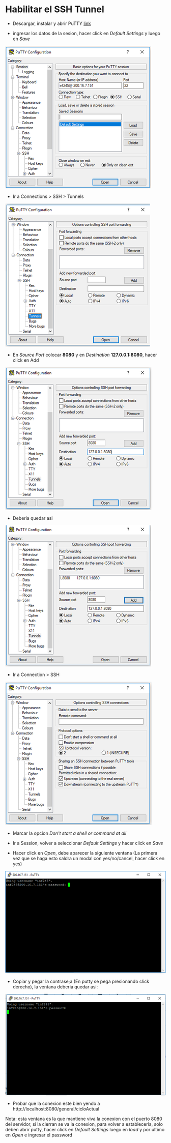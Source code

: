 # Habilitar el SSH Tunnel 

- Descargar, instalar y abrir PuTTY [link](https://the.earth.li/~sgtatham/putty/latest/w64/putty-64bit-0.70-installer.msi)

- ingresar los datos de la sesion, hacer click en *Default Settings* y luego en *Save*

![](https://raw.githubusercontent.com/eduardo0099/interfaz-gestion-docente/develop/ssh_tunnel/resources/1.PNG)

- Ir a Connections > SSH > Tunnels

![](https://raw.githubusercontent.com/eduardo0099/interfaz-gestion-docente/develop/ssh_tunnel/resources/2.PNG)

- En *Source Port* colocar **8080** y en *Destination* **127.0.0.1:8080**, hacer click en Add

![](https://raw.githubusercontent.com/eduardo0099/interfaz-gestion-docente/develop/ssh_tunnel/resources/3.PNG)

- Deberia quedar asi

![](https://raw.githubusercontent.com/eduardo0099/interfaz-gestion-docente/develop/ssh_tunnel/resources/4.PNG)

- Ir a Connection  > SSH

![](https://raw.githubusercontent.com/eduardo0099/interfaz-gestion-docente/develop/ssh_tunnel/resources/5.PNG)

- Marcar la opcion *Don't start a shell or command at all* 

- Ir a Session, volver a seleccionar *Default Settings* y hacer click en *Save*

- Hacer click en *Open*, debe aparecer la siguiente ventana (La primera vez que se haga esto saldra un modal con yes/no/cancel, hacer click en yes)

![](https://raw.githubusercontent.com/eduardo0099/interfaz-gestion-docente/develop/ssh_tunnel/resources/7.PNG)

- Copiar y pegar la contrase;a (En putty se pega presionando click derecho), la ventana deberia quedar asi:

![](https://raw.githubusercontent.com/eduardo0099/interfaz-gestion-docente/develop/ssh_tunnel/resources/8.PNG)

- Probar que la conexion este bien yendo a http://localhost:8080/general/cicloActual

Nota: esta ventana es la que mantiene viva la conexion con el puerto 8080 del servidor, si la cierran se va la conexion, para volver a establecerla, solo deben abrir putty, hacer click en *Default Settings* luego en *load* y por ultimo en *Open* e ingresar el password
